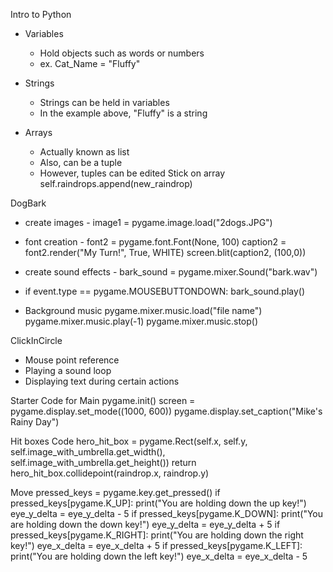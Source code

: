Intro to Python
- Variables
    - Hold objects such as words or numbers
    - ex. Cat_Name = "Fluffy"
  
- Strings
  - Strings can be held in variables
  - In the example above, "Fluffy" is a string
  
- Arrays 
  - Actually known as list
  - Also, can be a tuple 
  - However, tuples can be edited
    Stick on array
    self.raindrops.append(new_raindrop)
  
DogBark
- create images - image1 = pygame.image.load("2dogs.JPG")
- font creation - font2 = pygame.font.Font(None, 100)
        caption2 = font2.render("My Turn!", True, WHITE)
        screen.blit(caption2, (100,0))
  
- create sound effects - bark_sound = pygame.mixer.Sound("bark.wav")
- if event.type == pygame.MOUSEBUTTONDOWN:
                bark_sound.play()
  
- Background music
  pygame.mixer.music.load("file name")
  pygame.mixer.music.play(-1)
  pygame.mixer.music.stop()
  
ClickInCircle
- Mouse point reference
- Playing a sound loop
- Displaying text during certain actions

Starter Code for Main
pygame.init()
    screen = pygame.display.set_mode((1000, 600))
    pygame.display.set_caption("Mike's Rainy Day")

Hit boxes Code
hero_hit_box = pygame.Rect(self.x, self.y,
                                  self.image_with_umbrella.get_width(), self.image_with_umbrella.get_height())
        return hero_hit_box.collidepoint(raindrop.x, raindrop.y)

Move
pressed_keys = pygame.key.get_pressed()
        if pressed_keys[pygame.K_UP]:
            print("You are holding down the up key!")
            eye_y_delta = eye_y_delta - 5
        if pressed_keys[pygame.K_DOWN]:
            print("You are holding down the down key!")
            eye_y_delta = eye_y_delta + 5
        if pressed_keys[pygame.K_RIGHT]:
            print("You are holding down the right key!")
            eye_x_delta = eye_x_delta + 5
        if pressed_keys[pygame.K_LEFT]:
            print("You are holding down the left key!")
            eye_x_delta = eye_x_delta - 5
